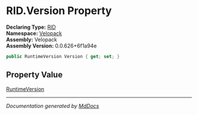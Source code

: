 ﻿<!--  
  <auto-generated>   
    The contents of this file were generated by a tool.  
    Changes to this file may be list if the file is regenerated  
  </auto-generated>   
-->

# RID.Version Property

**Declaring Type:** [RID](../index.md)  
**Namespace:** [Velopack](../../index.md)  
**Assembly:** Velopack  
**Assembly Version:** 0.0.626+6f1a94e

```csharp
public RuntimeVersion Version { get; set; }
```

## Property Value

[RuntimeVersion](../../RuntimeVersion/index.md)

___

*Documentation generated by [MdDocs](https://github.com/ap0llo/mddocs)*
